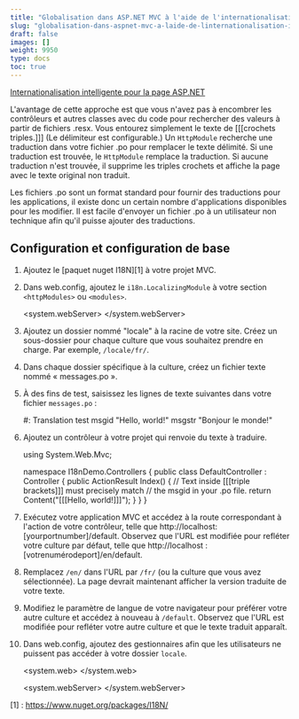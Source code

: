 ```yaml
---
title: "Globalisation dans ASP.NET MVC à l'aide de l'internationalisation intelligente pour ASP.NET"
slug: "globalisation-dans-aspnet-mvc-a-laide-de-linternationalisation-intelligente-pour-aspnet"
draft: false
images: []
weight: 9950
type: docs
toc: true
---
```


[Internationalisation intelligente pour la page ASP.NET](https://github.com/turquoiseowl/i18n)

L'avantage de cette approche est que vous n'avez pas à encombrer les contrôleurs et autres classes avec du code pour rechercher des valeurs à partir de fichiers .resx. Vous entourez simplement le texte de [[[crochets triples.]]] (Le délimiteur est configurable.) Un `HttpModule` recherche une traduction dans votre fichier .po pour remplacer le texte délimité. Si une traduction est trouvée, le `HttpModule` remplace la traduction. Si aucune traduction n'est trouvée, il supprime les triples crochets et affiche la page avec le texte original non traduit.

Les fichiers .po sont un format standard pour fournir des traductions pour les applications, il existe donc un certain nombre d'applications disponibles pour les modifier. Il est facile d'envoyer un fichier .po à un utilisateur non technique afin qu'il puisse ajouter des traductions.

## Configuration et configuration de base
1. Ajoutez le [paquet nuget I18N][1] à votre projet MVC.
2. Dans web.config, ajoutez le `i18n.LocalizingModule` à votre section `<httpModules>` ou `<modules>`.


    <!-- IIS 6 -->
    <httpModules>
      <add name="i18n.LocalizingModule" type="i18n.LocalizingModule, i18n" />
    </httpModules>

    <!-- IIS 7 -->
    <system.webServer> 
      <modules>
        <add name="i18n.LocalizingModule" type="i18n.LocalizingModule, i18n" />
      </modules>
    </system.webServer>

3. Ajoutez un dossier nommé "locale" à la racine de votre site. Créez un sous-dossier pour chaque culture que vous souhaitez prendre en charge. Par exemple, `/locale/fr/`.
4. Dans chaque dossier spécifique à la culture, créez un fichier texte nommé « messages.po ».
5. À des fins de test, saisissez les lignes de texte suivantes dans votre fichier `messages.po` :


    #: Translation test
    msgid "Hello, world!"
    msgstr "Bonjour le monde!"

6. Ajoutez un contrôleur à votre projet qui renvoie du texte à traduire.


    using System.Web.Mvc;

    namespace I18nDemo.Controllers
    {
        public class DefaultController : Controller
        {
            public ActionResult Index()
            {
                // Text inside [[[triple brackets]]] must precisely match
                // the msgid in your .po file.
                return Content("[[[Hello, world!]]]");
            }
        }
    }

7. Exécutez votre application MVC et accédez à la route correspondant à l'action de votre contrôleur, telle que http://localhost:[yourportnumber]/default.
Observez que l'URL est modifiée pour refléter votre culture par défaut, telle que
http://localhost :[votrenumérodeport]/en/default.
8. Remplacez `/en/` dans l'URL par `/fr/` (ou la culture que vous avez sélectionnée). La page devrait maintenant afficher la version traduite de votre texte.
9. Modifiez le paramètre de langue de votre navigateur pour préférer votre autre culture et accédez à nouveau à `/default`. Observez que l'URL est modifiée pour refléter votre autre culture et que le texte traduit apparaît.
10. Dans web.config, ajoutez des gestionnaires afin que les utilisateurs ne puissent pas accéder à votre dossier `locale`.


    <!-- IIS 6 -->
    <system.web>
      <httpHandlers>
        <add path="*" verb="*" type="System.Web.HttpNotFoundHandler"/>
      </httpHandlers>
    </system.web>
   
    <!-- IIS 7 -->
    <system.webServer>
      <handlers>
        <remove name="BlockViewHandler"/>
       <add name="BlockViewHandler" path="*" verb="*" preCondition="integratedMode" type="System.Web.HttpNotFoundHandler"/>
      </handlers>
    </system.webServer>

[1] : https://www.nuget.org/packages/I18N/

